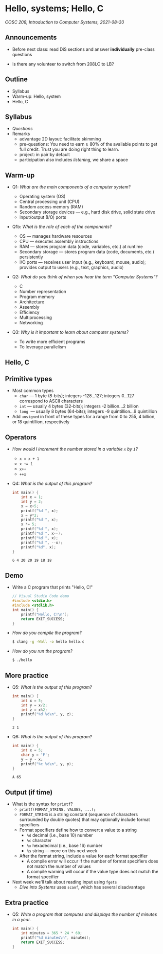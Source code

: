 # Hello, systems; Hello, C
_COSC 208, Introduction to Computer Systems, 2021-08-30_

## Announcements
* Before next class: read DiS sections and answer **individually** pre-class questions

* Is there any volunteer to switch from 208LC to LB?
 

## Outline
* Syllabus
* Warm-up: Hello, system
* Hello, C

## Syllabus

* _Questions_
* Remarks
    * advantage 2D layout: facilitate skimming
    * pre-questions: You need to earn ≥ 80% of the available points to get full credit. Trust you are doing right thing to learn. 
    * project: in pair by default
    * participation also includes _listening_, we share a space

## Warm-up

* Q1: _What are the main components of a computer system?_
    * Operating system (OS)
    * Central processing unit (CPU)
    * Random access memory (RAM)
    * Secondary storage devices — e.g., hard disk drive, solid state drive
    * Input/output (I/O) ports
* Q1b: _What is the role of each of the components?_
    * OS — manages hardware resources
    * CPU — executes assembly instructions
    * RAM — stores program data (code, variables, etc.) at runtime
    * Secondary storage — stores program data (code, documents, etc.) persistently
    * I/O ports — receives user input (e.g., keyboard, mouse, audio); provides output to users (e.g., text, graphics, audio)
    <div style="page-break-after: always;"></div>

* Q2: _What do you think of when you hear the term “Computer Systems”?_
    * C
    * Number representation
    * Program memory
    * Architecture
    * Assembly
    * Efficiency
    * Multiprocessing
    * Networking
* Q3: _Why is it important to learn about computer systems?_
    * To write more efficient programs
    * To leverage parallelism

## Hello, C


## Primitive types
* Most common types
    * `char` — 1 byte (8-bits); integers -128...127; integers 0...127 correspond to ASCII characters
    * `int` — usually 4 bytes (32-bits); integers -2 billion...2 billion
    * `long `— usually 8 bytes (64-bits); integers -9 quintillion...9 quintillion
* Add `unsigned` in front of these types for a range from 0 to 255, 4 billion, or 18 quintillion, respectively

## Operators
* _How would I increment the number stored in a variable `x` by `1`?_
    * `x = x + 1`
    * `x += 1`
    * `x++`
    * `++x`


* Q4: _What is the output of this program?_
    ```C
    int main() {
        int x = 1;
        int y = 2;
        x = x+5;
        printf("%d ", x);        
        x = y*2;
        printf("%d ", x);
        x *= 5;
        printf("%d ", x);
        printf("%d ", x--);
        printf("%d ", x);
        printf("%d ", --x);
        printf("%d", x);
    }
    ```
    ```
    6 4 20 20 19 18 18
    ```

## Demo

* Write a C program that prints "Hello, C!"

    ```C
    // Visual Studio Code demo
    #include <stdio.h>
    #include <stdlib.h>
    int main() {
        printf("Hello, C!\n");
        return EXIT_SUCCESS;
    }
    ```
* _How do you compile the program?_
    ```bash
    $ clang -g -Wall -o hello hello.c
    ```
* _How do you run the program?_
    ```bash
    $ ./hello
    ```

## More practice

* Q5: _What is the output of this program?_
    ```C
    int main() {
        int x = 5;
        int y = x/2;
        int z = x%2;
        printf("%d %d\n", y, z);
    }
    ```
    ```
    2 1
    ```
* Q6: _What is the output of this program?_
    ```C
    int main() {
        int x = 5;
        char y = 'F';
        y = y - x;
        printf("%c %d\n", y, y);
    }
    ```
    ```
    A 65
    ```
## Output (if time)
* What is the syntax for `printf`?
    * `printf(FORMAT_STRING, VALUES, ...);`
    * `FORMAT_STRING` is a string constant (sequence of characters surrounded by double quotes) that may optionally include format specifiers
    * Format specifiers define how to convert a value to a string
        * `%d` decimal (i.e., base 10) number
        * `%c` character
        * `%x` hexadecimal (i.e., base 16) number
        * `%s` string — more on this next week
    * After the format string, include a value for each format specifier
        * A compile error will occur if the number of format specifiers does not match the number of values
        * A compile warning will occur if the value type does not match the format specifier
* Next week we'll talk about reading input using `fgets`
    * _Dive into Systems_ uses `scanf`, which has several disadvantage
    
## Extra practice
* Q5: _Write a program that computes and displays the number of minutes in a year._
    ```C
    int main() {
        int minutes = 365 * 24 * 60;
        printf("%d minutes\n", minutes);
        return EXIT_SUCCESS;
    }
    ```